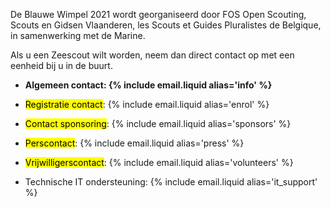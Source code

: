 De Blauwe Wimpel 2021 wordt georganiseerd door FOS Open Scouting, Scouts en Gidsen Vlaanderen,
les Scouts et Guides Pluralistes de Belgique, in samenwerking met de Marine. 

Als u een Zeescout wilt worden, neem dan direct contact op met een eenheid bij u in de buurt.

- **Algemeen contact: {% include email.liquid alias='info' %}**

- <mark>Registratie contact</mark>: {% include email.liquid alias='enrol' %}
- <mark>Contact sponsoring</mark>: {% include email.liquid alias='sponsors' %}
- <mark>Perscontact</mark>: {% include email.liquid alias='press' %}
- <mark>Vrijwilligerscontact</mark>: {% include email.liquid alias='volunteers' %}
- Technische IT ondersteuning: {% include email.liquid alias='it_support' %}
